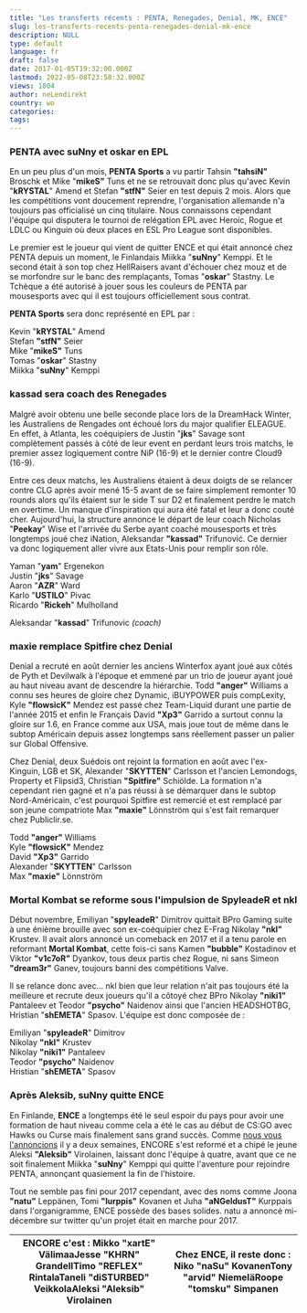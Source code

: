 ```yaml
---
title: "Les transferts récents : PENTA, Renegades, Denial, MK, ENCE"
slug: les-transferts-recents-penta-renegades-denial-mk-ence
description: NULL
type: default
language: fr
draft: false
date: 2017-01-05T19:32:00.000Z
lastmod: 2022-05-08T23:58:32.000Z
views: 1804
author: neLendirekt
country: wo
categories:
tags:
---
```

### **PENTA avec suNny et oskar en EPL**

En un peu plus d'un mois, **PENTA Sports** a vu partir Tahsin **"tahsiN"** Broschk et Mike "**mikeS"** Tuns et ne se retrouvait donc plus qu'avec Kevin "**kRYSTAL**" Amend et Stefan **"stfN"** Seier en test depuis 2 mois. Alors que les compétitions vont doucement reprendre, l'organisation allemande n'a toujours pas officialisé un cinq titulaire. Nous connaissons cependant l'équipe qui disputera le tournoi de relégation EPL avec Heroic, Rogue et LDLC ou Kinguin où deux places en ESL Pro League sont disponibles.

Le premier est le joueur qui vient de quitter ENCE et qui était annoncé chez PENTA depuis un moment, le Finlandais Miikka "**suNny**" Kemppi. Et le second était à son top chez HellRaisers avant d'échouer chez mouz et de se morfondre sur le banc des remplaçants, Tomas "**oskar**" Stastny. Le Tchèque a été autorisé à jouer sous les couleurs de PENTA par mousesports avec qui il est toujours officiellement sous contrat.

**PENTA Sports** sera donc représenté en EPL par :

Kevin "**kRYSTAL**" Amend  
Stefan **"stfN"** Seier  
Mike "**mikeS"** Tuns  
Tomas "**oskar**" Stastny  
Miikka "**suNny**" Kemppi

### **kassad sera coach des Renegades**

Malgré avoir obtenu une belle seconde place lors de la DreamHack Winter, les Australiens de Rengades ont échoué lors du major qualifier ELEAGUE. En effet, à Atlanta, les coéquipiers de Justin "**jks**" Savage sont complètement passés à côté de leur event en perdant leurs trois matchs, le premier assez logiquement contre NiP (16-9) et le dernier contre Cloud9 (16-9).

Entre ces deux matchs, les Australiens étaient à deux doigts de se relancer contre CLG après avoir mené 15-5 avant de se faire simplement remonter 10 rounds alors qu'ils étaient sur le side T sur D2 et finalement perdre le match en overtime. Un manque d'inspiration qui aura été fatal et leur a donc couté cher. Aujourd'hui, la structure annonce le départ de leur coach Nicholas "**Peekay**" Wise et l'arrivée du Serbe ayant coaché mousesports et très longtemps joué chez iNation, Aleksandar **"kassad"** Trifunović. Ce dernier va donc logiquement aller vivre aux Etats-Unis pour remplir son rôle.

Yaman "**yam**" Ergenekon  
Justin "**jks**" Savage  
Aaron "**AZR**" Ward  
Karlo "**USTILO**" Pivac  
Ricardo "**Rickeh**" Mulholland

Aleksandar "**kassad**" Trifunovic _(coach)_

### **maxie remplace Spitfire chez Denial**

Denial a recruté en août dernier les anciens Winterfox ayant joué aux côtés de Pyth et Devilwalk à l'époque et emmené par un trio de joueur ayant joué au haut niveau avant de descendre la hiérarchie. Todd **"anger"** Williams a connu ses heures de gloire chez Dynamic, iBUYPOWER puis compLexity, Kyle **"flowsicK"** Mendez est passé chez Team-Liquid durant une partie de l'année 2015 et enfin le Français David **"Xp3"** Garrido a surtout connu la gloire sur 1.6, en France comme aux USA, mais joue tout de même dans le subtop Américain depuis assez longtemps sans réellement passer un palier sur Global Offensive.

Chez Denial, deux Suédois ont rejoint la formation en août avec l'ex-Kinguin, LGB et SK, Alexander "**SKYTTEN**" Carlsson et l'ancien Lemondogs, Property et Flipsid3, Christian **"Spitfire"** Schiölde. La formation n'a cependant rien gagné et n'a pas réussi à se démarquer dans le subtop Nord-Américain, c'est pourquoi Spitfire est remercié et est remplacé par son jeune compatriote Max **"maxie"** Lönnström qui s'est fait remarquer chez Publiclir.se.

Todd **"anger"** Williams  
Kyle **"flowsicK"** Mendez  
David **"Xp3"** Garrido  
Alexander "**SKYTTEN**" Carlsson  
Max **"maxie"** Lönnström

### Mortal Kombat se reforme sous l'impulsion de SpyleadeR et nkl

Début novembre, Emiliyan "**spyleadeR**" Dimitrov quittait BPro Gaming suite à une énième brouille avec son ex-coéquipier chez E-Frag Nikolay **"nkl"** Krustev. Il avait alors annoncé un comeback en 2017 et il a tenu parole en reformant **Mortal Kombat**, cette fois-ci sans Kamen **"bubble"** Kostadinov et Viktor **"v1c7oR"** Dyankov, tous deux partis chez Rogue, ni sans Simeon **"dream3r"** Ganev, toujours banni des compétitions Valve.

Il se relance donc avec... nkl bien que leur relation n'ait pas toujours été la meilleure et recrute deux joueurs qu'il a côtoyé chez BPro Nikolay **"niki1"** Pantaleev et Teodor **"psycho"** Naidenov ainsi que l'ancien HEADSHOTBG, Hristian "**shEMETA**" Spasov. L'équipe est donc composée de :

Emiliyan "**spyleadeR**" Dimitrov  
Nikolay **"nkl"** Krustev  
Nikolay **"niki1"** Pantaleev  
Teodor **"psycho"** Naidenov  
Hristian "**shEMETA**" Spasov

### Après Aleksib, suNny quitte ENCE

En Finlande, **ENCE** a longtemps été le seul espoir du pays pour avoir une formation de haut niveau comme cela a été le cas au début de CS:GO avec Hawks ou Curse mais finalement sans grand succès. Comme [nous vous l'annoncions](/fr/flash/search/185) il y a deux semaines, ENCORE s'est reformé et a chipé le jeune Aleksi **"Aleksib"** Virolainen, laissant donc l'équipe à quatre, avant que ce ne soit finalement Miikka "**suNny**" Kemppi qui quitte l'aventure pour rejoindre PENTA, annonçant quasiement la fin de l'histoire.

Tout ne semble pas fini pour 2017 cependant, avec des noms comme Joona **"natu"** Leppänen, Tomi **"lurppis"** Kovanen et Juha **"aNGeldusT"** Kurppais dans l'organigramme, ENCE possède des bases solides. natu a annoncé mi-décembre sur twitter qu'un projet était en marche pour 2017.

| **ENCORE** c'est : Mikko "**xartE**" VälimaaJesse **"KHRN"** GrandellTimo "**REFLEX**" RintalaTaneli "**diSTURBED**" VeikkolaAleksi **"Aleksib"** Virolainen | Chez **ENCE,** il reste donc : Niko **"naSu"** KovanenTony **"arvid"** NiemeläRoope **"tomsku"** Simpanen |
| ------------------------------------------------------------------------------------------------------------------------------------------------------------ | --------------------------------------------------------------------------------------------------------- |
